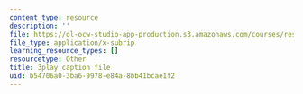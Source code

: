 ```yaml
---
content_type: resource
description: ''
file: https://ol-ocw-studio-app-production.s3.amazonaws.com/courses/res-18-006-calculus-revisited-single-variable-calculus-fall-2010/b54706a03ba69978e84a8bb41bcae1f2_-S5GwNe0xXg.srt
file_type: application/x-subrip
learning_resource_types: []
resourcetype: Other
title: 3play caption file
uid: b54706a0-3ba6-9978-e84a-8bb41bcae1f2
---
```

